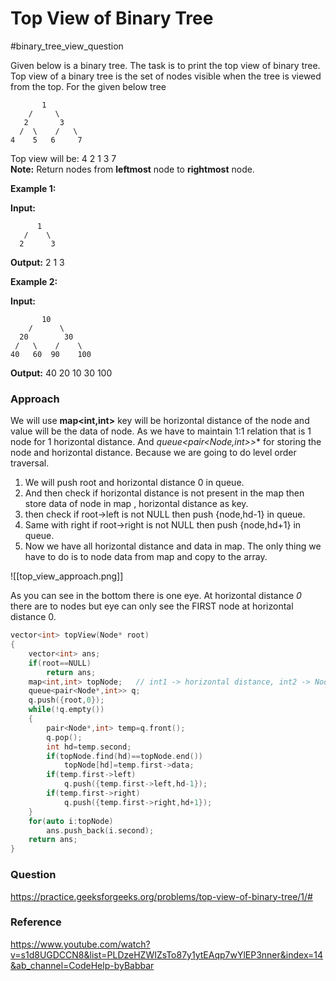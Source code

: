 # Top View of Binary Tree
#binary_tree_view_question

Given below is a binary tree. The task is to print the top view of binary tree. Top view of a binary tree is the set of nodes visible when the tree is viewed from the top. For the given 
below tree

```
 	   1  
    /     \  
   2       3  
  /  \    /   \  
4    5   6     7
```


Top view will be: 4 2 1 3 7  
**Note:** Return nodes from **leftmost** node to **rightmost** node.

**Example 1:**

**Input:**      
```
	  1
   /    \
  2      3
```
**Output:** 2 1 3 

**Example 2:**

**Input:**        
```   
	   10
    /      \
  20        30
 /   \    /    \
40   60  90    100
```
**Output:** 40 20 10 30 100


### Approach

We will use **map<int,int>** key will be horizontal distance of the node and value will be the data of node. As we have to maintain 1:1 relation that is 1 node for 1 horizontal distance.
And **queue<pair<Node*,int>>** for storing the node and horizontal distance. Because we are going to do level order traversal.

1. We will push root and horizontal distance 0 in queue.
2. And then check if horizontal distance is not present in the map then store data of node in map , horizontal distance as key.
3. then check if root->left is not NULL then push {node,hd-1} in queue.
4. Same with right if root->right is not NULL then push {node,hd+1} in queue.
5.  Now we have all horizontal distance and data in map. The only thing we have to do is to node data from map and copy to the array.

![[top_view_approach.png]]

As you can see in the bottom there is one eye. At horizontal distance *0* there are to nodes but eye can only see the FIRST node at horizontal distance 0.

```C++
vector<int> topView(Node* root)
{
    vector<int> ans;
    if(root==NULL)
        return ans;
    map<int,int> topNode;   // int1 -> horizontal distance, int2 -> Node data
    queue<pair<Node*,int>> q;
    q.push({root,0});
    while(!q.empty())
    {
        pair<Node*,int> temp=q.front();
        q.pop();
        int hd=temp.second;
        if(topNode.find(hd)==topNode.end())
            topNode[hd]=temp.first->data;
        if(temp.first->left)
            q.push({temp.first->left,hd-1});
        if(temp.first->right)
            q.push({temp.first->right,hd+1});
    }
    for(auto i:topNode)
        ans.push_back(i.second);
    return ans;
}
```


### Question
https://practice.geeksforgeeks.org/problems/top-view-of-binary-tree/1/#

### Reference
https://www.youtube.com/watch?v=s1d8UGDCCN8&list=PLDzeHZWIZsTo87y1ytEAqp7wYlEP3nner&index=14&ab_channel=CodeHelp-byBabbar

